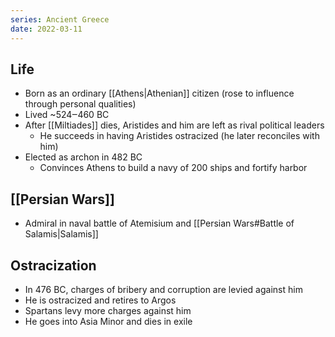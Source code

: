 ```yaml
---
series: Ancient Greece
date: 2022-03-11
---
```

## Life
- Born as an ordinary [[Athens|Athenian]] citizen (rose to influence through personal qualities)
- Lived ~524‒460 BC
- After [[Miltiades]] dies, Aristides and him are left as rival political leaders
	- He succeeds in having Aristides ostracized (he later reconciles with him)
- Elected as archon in 482 BC
	- Convinces Athens to build a navy of 200 ships and fortify harbor

## [[Persian Wars]]
- Admiral in naval battle of Atemisium and [[Persian Wars#Battle of Salamis|Salamis]]
## Ostracization
- In 476 BC, charges of bribery and corruption are levied against him
- He is ostracized and retires to Argos
- Spartans levy more charges against him
- He goes into Asia Minor and dies in exile